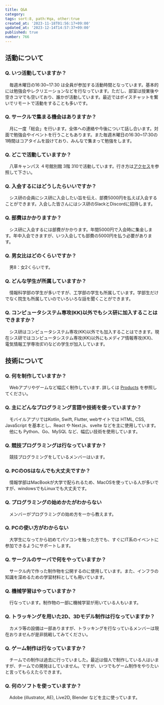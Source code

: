 ```yaml
---
title: Q&A
category:
tags: sort:8, path:¥qa, other:true
created_at: '2023-11-18T01:56:17+09:00'
updated_at: '2023-12-14T14:57:37+09:00'
published: true
number: 766
---
```


## 活動について
### Q. いつ活動していますか？
 　毎週木曜日の16:30~17:30 は全員が参加する活動時間となっています。基本的には勉強会やレクリエーションなどを行なっています。ただし、部室は授業後や空きコマでも空いており、誰かが活動しています。最近ではボイスチャットを繋いでリモートで活動をすることも多いです。

### Q. サークルで集まる機会はありますか？
　月に一度「総会」を行います。全体への連絡や今後について話し合います。対面で勉強会やイベントを行うこともあります。また毎週木曜日の16:30~17:30の1時間はコアタイムを設けており、みんなで集まって勉強をします。

### Q. どこで活動していますか？
　八草キャンパス ４号館別館 3階 310で活動しています。行き方は[アクセス](https://www.sysken.net/access)を参照して下さい。

### Q. 入会するにはどうしたらいいですか？
　シス研の会員にシス研に入会したい旨を伝え、部費5000円を払えば入会することができます。入会した皆さんにはシス研のSlackとDiscordに招待します。

### Q. 部費はかかりますか？
　シス研に入会するには部費がかかります。年間5000円で入会時に集金します。年中入会できますが、いつ入会しても部費の5000円を払う必要があります。

### Q. 男女比はどのくらいですか？
　男8：女2くらいです。

### Q. どんな学生が所属していますか？
　情報科学部の学生が多いですが、工学部の学生も所属しています。学部生だけでなく院生も所属していのでいろいろな話を聞くことができます。

### Q. コンピュータシステム専攻(KK)以外でもシス研に加入することはできますか？
　シス研はコンピュータシステム専攻(KK)以外でも加入することはできます。現在シス研ではコンピュータシステム専攻(KK)以外にもメディア情報専攻(KX)、電気情報工学専攻(EV)などの学生が加入しています。

## 技術について
### Q. 何を制作していますか？
　Webアプリやゲームなど幅広く制作しています. 詳しくは [Products](https://www.sysken.net/products) を参照してください。

### Q. 主にどんなプログラミング言語や技術を使っていますか？
　モバイルアプリではKotlin, Swift, Flutter, webサイトでは HTML, CSS, JavaScript を基本とし、React や Next.js、svelte などを主に使用しています。
　他にも Python、Go、MySQL など、幅広い技術を使用しています。

### Q. 競技プログラミングは行なっていますか？
　競技プログラミングをしているメンバーはいます。

### Q. PCのOSはなんでも大丈夫ですか？
　情報学部はMacBookが大学で配られるため、MacOSを使っている人が多いですが、windowsでもLinuxでも大丈夫です。

### Q. プログラミングの始めかたがわからない
　メンバーがプログラミングの始め方を一から教えます。

### Q. PCの使い方がわからない
　大学生になってから初めてパソコンを触った方でも、すぐにIT系のイベントに参加できるようにサポートします。

### Q. サークルのサーバで何をやっていますか？
　サークル内で作った制作物を公開するのに使用しています。また、インフラの知識を深めるための学習材料としても用いています。

### Q. 機械学習はやっていますか？
　行なっています。制作物の一部に機械学習が用いている人もいます。

### Q. トラッキングを用いた2D、3Dモデル制作は行なっていますか？
　カメラ等の設備は一部ありますが、トラッキングを行なっているメンバーは現在おりませんが是非挑戦してみてください。

  ### Q. ゲーム制作は行なっていますか？
　チームでの制作は過去に行っていました。最近は個人で制作している人はいますが、チームでの開発はしていません。ですが、いつでもゲーム制作をやりたいと言ってもらえたらできます。

### Q. 何のソフトを使っていますか？
　Adobe (illustrator, AE), Live2D, Blender などを主に使っています。


